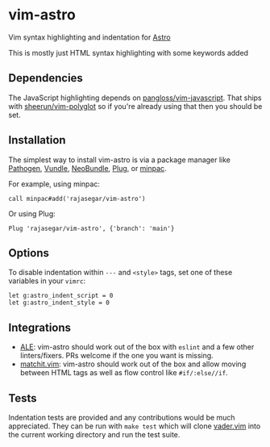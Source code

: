 # vim-astro

Vim syntax highlighting and indentation for [Astro](https://astro.build)


This is mostly just HTML syntax highlighting with some keywords added 

## Dependencies

The JavaScript highlighting depends on [pangloss/vim-javascript](https://github.com/pangloss/vim-javascript). That ships with
[sheerun/vim-polyglot](https://github.com/sheerun/vim-polyglot) so if you're already using that then you
should be set.


## Installation

The simplest way to install vim-astro is via a package manager like
[Pathogen](https://github.com/tpope/vim-pathogen), [Vundle](https://github.com/VundleVim/Vundle.vim), [NeoBundle](https://github.com/Shougo/neobundle.vim),
[Plug](https://github.com/junegunn/vim-plug), or [minpac](https://github.com/k-takata/minpac).

For example, using minpac:

```vimscript
call minpac#add('rajasegar/vim-astro')
```

Or using Plug:

```vimscript
Plug 'rajasegar/vim-astro', {'branch': 'main'}
```


## Options

To disable indentation within `---` and `<style>` tags, set one of these
variables in your `vimrc`:

```vim
let g:astro_indent_script = 0
let g:astro_indent_style = 0
```

## Integrations

- [ALE](https://github.com/dense-analysis/ale): vim-astro should work out of the box with `eslint` and a few
  other linters/fixers. PRs welcome if the one you want is missing.
- [matchit.vim](https://www.vim.org/scripts/script.php?script_id=39): vim-astro should work out of the box and allow moving
  between HTML tags as well as flow control like `#if/:else//if`.


## Tests

Indentation tests are provided and any contributions would be much appreciated.
They can be run with `make test` which will clone [vader.vim](https://github.com/junegunn/vader.vim) into the
current working directory and run the test suite.



